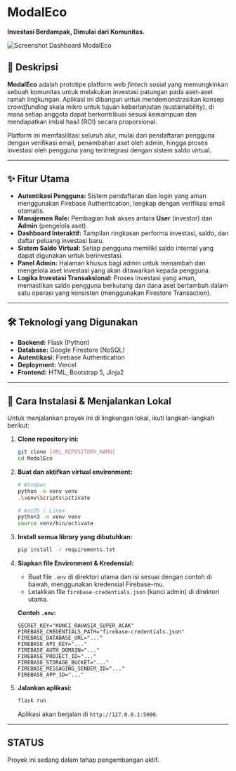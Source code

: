 # ModalEco

**Investasi Berdampak, Dimulai dari Komunitas.**

![Screenshot Dashboard ModalEco](https://via.placeholder.com/800x450.png?text=Screenshot+Aplikasi+ModalEco)

## 📝 Deskripsi

**ModalEco** adalah prototipe platform web *fintech* sosial yang memungkinkan sebuah komunitas untuk melakukan investasi patungan pada aset-aset ramah lingkungan. Aplikasi ini dibangun untuk mendemonstrasikan konsep *crowdfunding* skala mikro untuk tujuan keberlanjutan (sustainability), di mana setiap anggota dapat berkontribusi sesuai kemampuan dan mendapatkan imbal hasil (ROI) secara proporsional.

Platform ini memfasilitasi seluruh alur, mulai dari pendaftaran pengguna dengan verifikasi email, penambahan aset oleh admin, hingga proses investasi oleh pengguna yang terintegrasi dengan sistem saldo virtual.

---

## ✨ Fitur Utama

* **Autentikasi Pengguna:** Sistem pendaftaran dan login yang aman menggunakan Firebase Authentication, lengkap dengan verifikasi email otomatis.
* **Manajemen Role:** Pembagian hak akses antara **User** (investor) dan **Admin** (pengelola aset).
* **Dashboard Interaktif:** Tampilan ringkasan performa investasi, saldo, dan daftar peluang investasi baru.
* **Sistem Saldo Virtual:** Setiap pengguna memiliki saldo internal yang dapat digunakan untuk berinvestasi.
* **Panel Admin:** Halaman khusus bagi admin untuk menambah dan mengelola aset investasi yang akan ditawarkan kepada pengguna.
* **Logika Investasi Transaksional:** Proses investasi yang aman, memastikan saldo pengguna berkurang dan dana aset bertambah dalam satu operasi yang konsisten (menggunakan Firestore Transaction).

---

## 🛠️ Teknologi yang Digunakan

* **Backend:** Flask (Python)
* **Database:** Google Firestore (NoSQL)
* **Autentikasi:** Firebase Authentication
* **Deployment:** Vercel
* **Frontend:** HTML, Bootstrap 5, Jinja2

---

## 🚀 Cara Instalasi & Menjalankan Lokal

Untuk menjalankan proyek ini di lingkungan lokal, ikuti langkah-langkah berikut:

1.  **Clone repository ini:**
    ```bash
    git clone [URL_REPOSITORY_KAMU]
    cd ModalEco
    ```

2.  **Buat dan aktifkan virtual environment:**
    ```bash
    # Windows
    python -m venv venv
    .\venv\Scripts\activate

    # macOS / Linux
    python3 -m venv venv
    source venv/bin/activate
    ```

3.  **Install semua library yang dibutuhkan:**
    ```bash
    pip install -r requirements.txt
    ```

4.  **Siapkan file Environment & Kredensial:**
    * Buat file `.env` di direktori utama dan isi sesuai dengan contoh di bawah, menggunakan kredensial Firebase-mu.
    * Letakkan file `firebase-credentials.json` (kunci admin) di direktori utama.

    **Contoh `.env`:**
    ```env
    SECRET_KEY="KUNCI_RAHASIA_SUPER_ACAK"
    FIREBASE_CREDENTIALS_PATH="firebase-credentials.json"
    FIREBASE_DATABASE_URL="..."
    FIREBASE_API_KEY="..."
    FIREBASE_AUTH_DOMAIN="..."
    FIREBASE_PROJECT_ID="..."
    FIREBASE_STORAGE_BUCKET="..."
    FIREBASE_MESSAGING_SENDER_ID="..."
    FIREBASE_APP_ID="..."
    ```

5.  **Jalankan aplikasi:**
    ```bash
    flask run
    ```
    Aplikasi akan berjalan di `http://127.0.0.1:5000`.

---

##  STATUS

Proyek ini sedang dalam tahap pengembangan aktif.